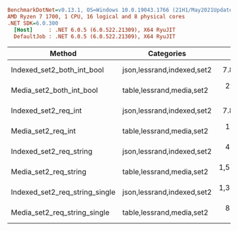 ``` ini

BenchmarkDotNet=v0.13.1, OS=Windows 10.0.19043.1766 (21H1/May2021Update)
AMD Ryzen 7 1700, 1 CPU, 16 logical and 8 physical cores
.NET SDK=6.0.300
  [Host]     : .NET 6.0.5 (6.0.522.21309), X64 RyuJIT
  DefaultJob : .NET 6.0.5 (6.0.522.21309), X64 RyuJIT


```
|                         Method |                 Categories |         Mean |      Error |     StdDev |
|------------------------------- |--------------------------- |-------------:|-----------:|-----------:|
|     Indexed_set2_both_int_bool | json,lessrand,indexed,set2 |     7.835 ms |  0.1562 ms |  0.3620 ms |
|       Media_set2_both_int_bool |  table,lessrand,media,set2 |   223.547 ms |  1.5846 ms |  1.5563 ms |
|           Indexed_set2_req_int | json,lessrand,indexed,set2 |     7.865 ms |  0.1430 ms |  0.1117 ms |
|             Media_set2_req_int |  table,lessrand,media,set2 |   174.690 ms |  2.6236 ms |  2.9162 ms |
|        Indexed_set2_req_string | json,lessrand,indexed,set2 |   410.363 ms |  5.4823 ms |  4.5780 ms |
|          Media_set2_req_string |  table,lessrand,media,set2 | 1,550.718 ms | 25.9598 ms | 24.2828 ms |
| Indexed_set2_req_string_single | json,lessrand,indexed,set2 | 1,370.598 ms | 22.5360 ms | 21.0802 ms |
|   Media_set2_req_string_single |  table,lessrand,media,set2 |   831.704 ms | 12.5529 ms | 11.7420 ms |
